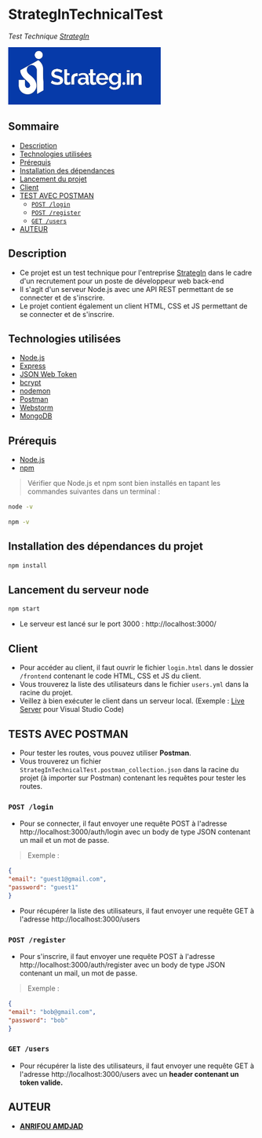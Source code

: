 # StrategInTechnicalTest

*Test Technique [StrategIn](https://strateg.in/)*

![logo](./backend/data/strategIn_logo.png)

## Sommaire

- [Description](#description)
- [Technologies utilisées](#technologies-utilisées)
- [Prérequis](#prérequis)
- [Installation des dépendances](#installation-des-dépendances-du-projet)
- [Lancement du projet](#lancement-du-serveur-node)
- [Client](#client)
- [TEST AVEC POSTMAN](#tests-avec-postman)
  - [`POST /login`](#post-login)
  - [`POST /register`](#post-register)
  - [`GET /users`](#get-users)
- [AUTEUR](#auteur)

## Description

- Ce projet est un test technique pour l'entreprise [StrategIn](https://strateg.in/) dans le cadre d'un recrutement pour un poste de développeur web back-end
- Il s'agit d'un serveur Node.js avec une API REST permettant de se connecter et de s'inscrire.
- Le projet contient également un client HTML, CSS et JS permettant de se connecter et de s'inscrire.

## Technologies utilisées

- [Node.js](https://nodejs.org/en/)
- [Express](https://expressjs.com/)
- [JSON Web Token](https://jwt.io/)
- [bcrypt](https://www.npmjs.com/package/bcrypt)
- [nodemon](https://www.npmjs.com/package/nodemon)
- [Postman](https://www.postman.com/)
- [Webstorm](https://www.jetbrains.com/fr-fr/webstorm/)
- [MongoDB](https://www.mongodb.com/fr)

## Prérequis

- [Node.js](https://nodejs.org/en/)
- [npm](https://www.npmjs.com/)

> Vérifier que Node.js et npm sont bien installés en tapant les commandes suivantes dans un terminal :

```bash
node -v
```
    
```bash
npm -v
```

## Installation des dépendances du projet

```bash
npm install
```

## Lancement du serveur node

```bash
npm start
```

- Le serveur est lancé sur le port 3000 : http://localhost:3000/

## Client

- Pour accéder au client, il faut ouvrir le fichier `login.html` dans le dossier `/frontend` contenant le code HTML, CSS et JS du client.
- Vous trouverez la liste des utilisateurs dans le fichier `users.yml` dans la racine du projet.
- Veillez à bien exécuter le client dans un serveur local. (Exemple : [Live Server](https://marketplace.visualstudio.com/items?itemName=ritwickdey.LiveServer) pour Visual Studio Code)

## TESTS AVEC POSTMAN

- Pour tester les routes, vous pouvez utiliser **Postman**.
- Vous trouverez un fichier `StrategInTechnicalTest.postman_collection.json` dans la racine du projet (à importer sur Postman) contenant les requêtes pour tester les routes.

### `POST /login`

- Pour se connecter, il faut envoyer une requête POST à l'adresse http://localhost:3000/auth/login avec un body de type JSON contenant un mail et un mot de passe.

> Exemple :

```json
{
"email": "guest1@gmail.com",
"password": "guest1"
}
```

- Pour récupérer la liste des utilisateurs, il faut envoyer une requête GET à l'adresse http://localhost:3000/users

### `POST /register`

- Pour s'inscrire, il faut envoyer une requête POST à l'adresse http://localhost:3000/auth/register avec un body de type JSON contenant un mail, un mot de passe.

> Exemple :

```json
{
"email": "bob@gmail.com",
"password": "bob"
}
```

### `GET /users`

- Pour récupérer la liste des utilisateurs, il faut envoyer une requête GET à l'adresse http://localhost:3000/users avec un **header contenant un token valide.**


## AUTEUR

- [**ANRIFOU AMDJAD**](https://github.com/Maxiwere45)
